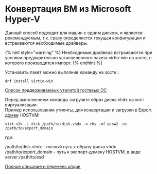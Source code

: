 # Конвертация ВМ из Microsoft Hyper-V

Данный способ подходит для машин с одним диском, и является рекомендуемым, т.к. сразу определяется текущая конфигурация и встраиваются необходимые драйверы.

{% hint style="warning" %}
Необходимые драйвера встраиваются при условии предварительно установленного пакета virtio-win на хосте, с которого производится импорт.
{% endhint %}

Установить пакет можно выполнив команду на хосте :

```
dnf install virtio-win
```

[Список поддерживаемых утилитой гостевых ОС](https://libguestfs.org/virt-v2v-support.1.html)

Перед выполнением команды загрузите образ диска vhdx на хост виртуализации.\
Пример использования утилиты, для конвертации и загрузки в [Export домен](../export-domen.md) HOSTVM:

`virt-v2v -i disk /path/to/disk.vhdx -o rhv -of qcow2 -os /path/to/export_domain`

где:

/path/to/disk.vhdx - полный путь к образу диска vhdx\
/path/to/export\_domain - путь к экспорт-домену HOSTVM, в виде server:/path/to/esd

[Полное описание и перечень опций](https://libguestfs.org/virt-v2v.1.html)
